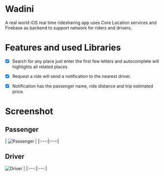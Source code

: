 # Wadini 
A real world iOS real time ridesharing app uses Core Location services and Firebase as backend 
to support network for riders and drivers.


# Features and used Libraries
- [x] Search for any place just enter the first few letters and autocomplete will highlights all related places
- [x] Request a ride will send a notification to the nearest driver.
- [x] Notification has the passenger name, ride distance and trip estimated price.


# Screenshot

## Passenger

| ![Passenger](https://github.com/SherifKamalSalem/WadiniApp/blob/master/passenger.gif) |
|:---:|:---:|

## Driver
![Driver](https://github.com/SherifKamalSalem/WadiniApp/blob/master/20181204_094727.gif) | 
|:---:|:---:|

